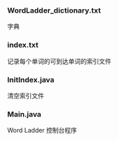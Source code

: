 ### WordLadder_dictionary.txt   

字典

### index.txt

记录每个单词的可到达单词的索引文件

### InitIndex.java

清空索引文件

### Main.java

Word Ladder 控制台程序
